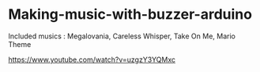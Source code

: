# Making-music-with-buzzer-arduino
Included musics : Megalovania, Careless Whisper, Take On Me, Mario Theme

https://www.youtube.com/watch?v=uzgzY3YQMxc
